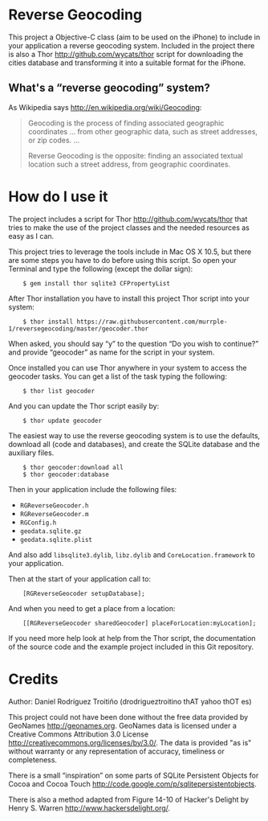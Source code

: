 Reverse Geocoding
=================

This project a Objective-C class (aim to be used on the iPhone) to include in
your application a reverse geocoding system. Included in the project there is
also a Thor <http://github.com/wycats/thor> script for downloading the cities
database and transforming it into a suitable format for the iPhone.

What's a “reverse geocoding” system?
------------------------------------

As Wikipedia says <http://en.wikipedia.org/wiki/Geocoding>:

> Geocoding is the process of finding associated geographic coordinates … from
> other geographic data, such as street addresses, or zip codes. …
>
> Reverse Geocoding is the opposite: finding an associated textual location
> such a street address, from geographic coordinates.

How do I use it
===============

The project includes a script for Thor <http://github.com/wycats/thor> that
tries to make the use of the project classes and the needed resources as
easy as I can.

This project tries to leverage the tools include in Mac OS X 10.5, but there
are some steps you have to do before using this script. So open your Terminal
and type the following (except the dollar sign):

        $ gem install thor sqlite3 CFPropertyList

After Thor installation you have to install this project Thor script into your
system:

        $ thor install https://raw.githubusercontent.com/murrple-1/reversegeocoding/master/geocoder.thor

When asked, you should say “y” to the question “Do you wish to continue?” and
provide “geocoder” as name for the script in your system.

Once installed you can use Thor anywhere in your system to access the geocoder
tasks. You can get a list of the task typing the following:

        $ thor list geocoder

And you can update the Thor script easily by:

        $ thor update geocoder

The easiest way to use the reverse geocoding system is to use the defaults,
download all (code and databases), and create the SQLite database and the
auxiliary files.

        $ thor geocoder:download all
        $ thor geocoder:database

Then in your application include the following files:

- <code>RGReverseGeocoder.h</code>
- <code>RGReverseGeocoder.m</code>
- <code>RGConfig.h</code>
- <code>geodata.sqlite.gz</code>
- <code>geodata.sqlite.plist</code>

And also add <code>libsqlite3.dylib</code>, <code>libz.dylib</code> and
<code>CoreLocation.framework</code> to your application.

Then at the start of your application call to:

        [RGReverseGeocoder setupDatabase];

And when you need to get a place from a location:

        [[RGReverseGeocoder sharedGeocoder] placeForLocation:myLocation];

If you need more help look at help from the Thor script, the documentation
of the source code and the example project included in this Git repository.

Credits
=======

Author: Daniel Rodríguez Troitiño (drodrigueztroitino thAT yahoo thOT es)

This project could not have been done without the free data provided by
GeoNames <http://geonames.org>. GeoNames data is licensed under a Creative
Commons Attribution 3.0 License <http://creativecommons.org/licenses/by/3.0/>.
The data is provided "as is" without warranty or any representation of
accuracy, timeliness or completeness.

There is a small “inspiration” on some parts of SQLite Persistent Objects for
Cocoa and Cocoa Touch <http://code.google.com/p/sqlitepersistentobjects>.

There is also a method adapted from Figure 14-10 of Hacker's Delight by Henry
S. Warren <http://www.hackersdelight.org/>.
